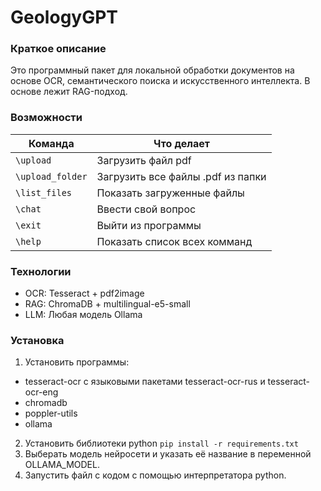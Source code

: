 # GeologyGPT

### Краткое описание
Это программный пакет для локальной обработки документов на основе OCR, семантического поиска и искусственного интеллекта. В основе лежит RAG-подход.

### Возможности
| Команда           | Что делает                        |
| ----------------- | ----------------------------------|
| `\upload`        | Загрузить файл pdf                 |
| `\upload_folder` | Загрузить все файлы .pdf из папки  |
| `\list_files`    | Показать загруженные файлы         |
| `\chat`          | Ввести свой вопрос                 |
| `\exit`          | Выйти из программы                 |
| `\help`          | Показать список всех комманд       |

### Технологии
- OCR: Tesseract + pdf2image
- RAG: ChromaDB + multilingual-e5-small
- LLM: Любая модель Ollama

### Установка
1. Установить программы:
- tesseract-ocr с языковыми пакетами tesseract-ocr-rus и tesseract-ocr-eng
- chromadb
- poppler-utils
- ollama
2. Установить библиотеки python
`pip install -r requirements.txt`
3. Выберать модель нейросети и указать её название в переменной OLLAMA_MODEL.
4. Запустить файл с кодом с помощью интерпретатора python.

